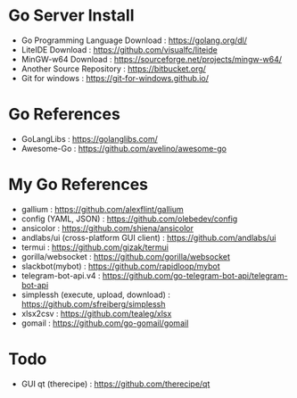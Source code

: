 # Go Server Install
- Go Programming Language Download : https://golang.org/dl/
- LiteIDE Download : https://github.com/visualfc/liteide
- MinGW-w64 Download : https://sourceforge.net/projects/mingw-w64/
- Another Source Repository : https://bitbucket.org/
- Git for windows : https://git-for-windows.github.io/

# Go References
- GoLangLibs : https://golanglibs.com/
- Awesome-Go : https://github.com/avelino/awesome-go

# My Go References
- gallium : https://github.com/alexflint/gallium
- config (YAML, JSON) : https://github.com/olebedev/config
- ansicolor : https://github.com/shiena/ansicolor
- andlabs/ui (cross-platform GUI client) : https://github.com/andlabs/ui
- termui : https://github.com/gizak/termui
- gorilla/websocket : https://github.com/gorilla/websocket
- slackbot(mybot) : https://github.com/rapidloop/mybot
- telegram-bot-api.v4 : https://github.com/go-telegram-bot-api/telegram-bot-api
- simplessh (execute, upload, download) : https://github.com/sfreiberg/simplessh
- xlsx2csv : https://github.com/tealeg/xlsx
- gomail : https://github.com/go-gomail/gomail

# Todo
- GUI qt (therecipe) : https://github.com/therecipe/qt
